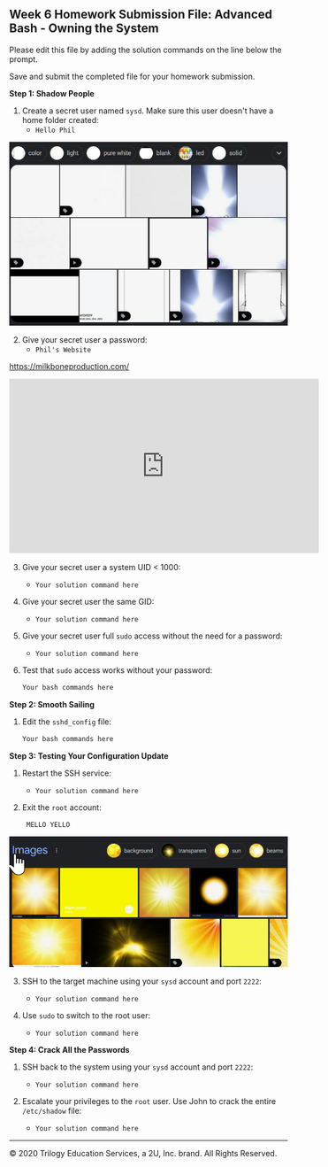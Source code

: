 ## Week 6 Homework Submission File: Advanced Bash - Owning the System

Please edit this file by adding the solution commands on the line below the prompt. 

Save and submit the completed file for your homework submission.

**Step 1: Shadow People** 

1. Create a secret user named `sysd`. Make sure this user doesn't have a home folder created:
    - `Hello Phil`

![BRIGHT-WHITE-PHIL](Image/BRIGHT-WHITE-PHIL.png)

2. Give your secret user a password: 
    - `Phil's Website`

https://milkboneproduction.com/

<iframe width="560" height="315" src="https://www.youtube.com/embed/py8WAhCbhRw" title="YouTube video player" frameborder="0" allow="accelerometer; autoplay; clipboard-write; encrypted-media; gyroscope; picture-in-picture" allowfullscreen></iframe>

3. Give your secret user a system UID < 1000:
    - `Your solution command here`

4. Give your secret user the same GID:
   - `Your solution command here`

5. Give your secret user full `sudo` access without the need for a password:
   -  `Your solution command here`

6. Test that `sudo` access works without your password:

    ```bash
    Your bash commands here
    ```

**Step 2: Smooth Sailing**

1. Edit the `sshd_config` file:

    ```bash
    Your bash commands here
    ```

**Step 3: Testing Your Configuration Update**
1. Restart the SSH service:
    - `Your solution command here`

2. Exit the `root` account:

        MELLO YELLO

![YELLOW TOWN](Image/YELLOW.png)

3. SSH to the target machine using your `sysd` account and port `2222`:
    - `Your solution command here`

4. Use `sudo` to switch to the root user:
    - `Your solution command here`

**Step 4: Crack All the Passwords**

1. SSH back to the system using your `sysd` account and port `2222`:

    - `Your solution command here`

2. Escalate your privileges to the `root` user. Use John to crack the entire `/etc/shadow` file:

    - `Your solution command here`

---

© 2020 Trilogy Education Services, a 2U, Inc. brand. All Rights Reserved.

